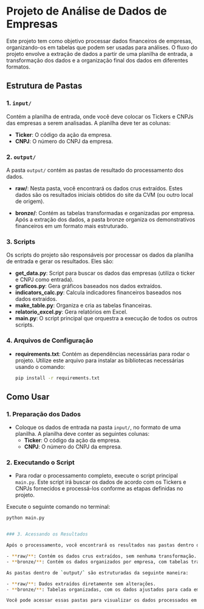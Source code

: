 # Projeto de Análise de Dados de Empresas

Este projeto tem como objetivo processar dados financeiros de empresas, organizando-os em tabelas que podem ser usadas para análises. O fluxo do projeto envolve a extração de dados a partir de uma planilha de entrada, a transformação dos dados e a organização final dos dados em diferentes formatos.

## Estrutura de Pastas

### 1. `input/`
Contém a planilha de entrada, onde você deve colocar os Tickers e CNPJs das empresas a serem analisadas. A planilha deve ter as colunas:
- **Ticker**: O código da ação da empresa.
- **CNPJ**: O número do CNPJ da empresa.

### 2. `output/`
A pasta `output/` contém as pastas de resultado do processamento dos dados.

- **raw/**: Nesta pasta, você encontrará os dados crus extraídos. Estes dados são os resultados iniciais obtidos do site da CVM (ou outro local de origem).
  
- **bronze/**: Contém as tabelas transformadas e organizadas por empresa. Após a extração dos dados, a pasta bronze organiza os demonstrativos financeiros em um formato mais estruturado.

### 3. Scripts
Os scripts do projeto são responsáveis por processar os dados da planilha de entrada e gerar os resultados. Eles são:

- **get_data.py**: Script para buscar os dados das empresas (utiliza o ticker e CNPJ como entrada).
- **graficos.py**: Gera gráficos baseados nos dados extraídos.
- **indicators_calc.py**: Calcula indicadores financeiros baseados nos dados extraídos.
- **make_table.py**: Organiza e cria as tabelas financeiras.
- **relatorio_excel.py**: Gera relatórios em Excel.
- **main.py**: O script principal que orquestra a execução de todos os outros scripts.

### 4. Arquivos de Configuração

- **requirements.txt**: Contém as dependências necessárias para rodar o projeto. Utilize este arquivo para instalar as bibliotecas necessárias usando o comando:
  
  ```bash
  pip install -r requirements.txt


## Como Usar

### 1. Preparação dos Dados
   - Coloque os dados de entrada na pasta `input/`, no formato de uma planilha. A planilha deve conter as seguintes colunas:
     - **Ticker**: O código da ação da empresa.
     - **CNPJ**: O número do CNPJ da empresa.
   
### 2. Executando o Script
   - Para rodar o processamento completo, execute o script principal `main.py`. Este script irá buscar os dados de acordo com os Tickers e CNPJs fornecidos e processá-los conforme as etapas definidas no projeto.
   
   Execute o seguinte comando no terminal:
   
   ```bash
   python main.py


### 3. Acessando os Resultados

Após o processamento, você encontrará os resultados nas pastas dentro da pasta `output/`:

- **raw/**: Contém os dados crus extraídos, sem nenhuma transformação.
- **bronze/**: Contém os dados organizados por empresa, com tabelas transformadas e ajustadas para análise.

As pastas dentro de `output/` são estruturadas da seguinte maneira:

- **raw/**: Dados extraídos diretamente sem alterações.
- **bronze/**: Tabelas organizadas, com os dados ajustados para cada empresa.

Você pode acessar essas pastas para visualizar os dados processados em seus respectivos formatos.

